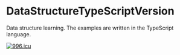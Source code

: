 # DataStructureTypeScriptVersion
Data structure learning. The examples are written in the TypeScript language.

[![996.icu](https://img.shields.io/badge/link-996.icu-red.svg)](https://996.icu)
